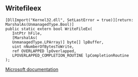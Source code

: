 ## Writefileex

```
[DllImport("Kernel32.dll", SetLastError = true)][return: MarshalAs(UnmanagedType.Bool)]
public static extern bool WriteFileEx(
   IntPtr hFile,
   [MarshalAs(
   UnmanagedType.LPArray)] byte[] lpBuffer,
   uint nNumberOfBytesToWrite,
   ref OVERLAPPED lpOverlapped,
   LPOVERLAPPED_COMPLETION_ROUTINE lpCompletionRoutine
);
```

[Microsoft documentation](https://docs.microsoft.com/en-us/windows/win32/api/fileapi/nf-fileapi-writefileex)

